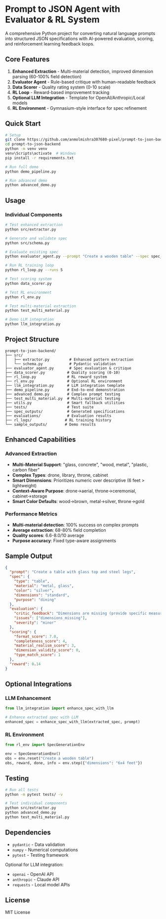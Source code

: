 # Prompt to JSON Agent with Evaluator & RL System

A comprehensive Python project for converting natural language prompts into structured JSON specifications with AI-powered evaluation, scoring, and reinforcement learning feedback loops.

## Core Features

1. **Enhanced Extraction** - Multi-material detection, improved dimension parsing (60-100% field detection)
2. **Evaluator Agent** - Rule-based critique with human-readable feedback  
3. **Data Scorer** - Quality rating system (0-10 scale)
4. **RL Loop** - Reward-based improvement tracking
5. **Optional LLM Integration** - Template for OpenAI/Anthropic/Local models
6. **RL Environment** - Gymnasium-style interface for spec refinement

## Quick Start

```bash
# Setup
git clone https://github.com/anmolmishra307680-pixel/prompt-to-json-backend.git
cd prompt-to-json-backend
python -m venv venv
venv\Scripts\activate  # Windows
pip install -r requirements.txt

# Run full demo
python demo_pipeline.py

# Run advanced demo
python advanced_demo.py
```

## Usage

### Individual Components
```bash
# Test enhanced extraction
python src/extractor.py

# Generate and validate spec
python src/schema.py

# Evaluate existing spec
python evaluator_agent.py --prompt "Create a wooden table" --spec spec_outputs/sample.json

# Run RL training loop
python rl_loop.py --runs 5

# Test scoring system
python data_scorer.py

# Test RL environment
python rl_env.py

# Test multi-material extraction
python test_multi_material.py

# Demo LLM integration
python llm_integration.py
```

## Project Structure

```
prompt-to-json-backend/
├── src/
│   ├── extractor.py         # Enhanced pattern extraction
│   └── schema.py            # Pydantic validation
├── evaluator_agent.py       # Spec evaluation & critique
├── data_scorer.py          # Quality scoring (0-10)
├── rl_loop.py              # RL reward system
├── rl_env.py               # Optional RL environment
├── llm_integration.py      # LLM integration template
├── demo_pipeline.py        # End-to-end demonstration
├── advanced_demo.py        # Complex prompt testing
├── test_multi_material.py  # Multi-material testing
├── utils.py                # Smart fallback utilities
├── tests/                  # Test suite
├── spec_outputs/           # Generated specifications
├── evaluations/            # Evaluation results
├── rl_logs/               # RL training history
└── sample_outputs/        # Demo results
```

## Enhanced Capabilities

### Advanced Extraction
- **Multi-Material Support**: "glass, concrete", "wood, metal", "plastic, carbon fiber"
- **Complex Types**: drone, library, throne, cabinet
- **Smart Dimensions**: Prioritizes numeric over descriptive (6 feet > lightweight)
- **Context-Aware Purpose**: drone→aerial, throne→ceremonial, cabinet→storage
- **Smart Color Defaults**: wood→brown, metal→silver, throne→gold

### Performance Metrics
- **Multi-material detection**: 100% success on complex prompts
- **Average extraction**: 68-80% field completion
- **Quality scores**: 6.6-8.0/10 average
- **Purpose accuracy**: Fixed type-aware assignments

## Sample Output

```json
{
  "prompt": "Create a table with glass top and steel legs",
  "spec": {
    "type": "table",
    "material": "metal, glass", 
    "color": "silver",
    "dimensions": "standard",
    "purpose": "dining"
  },
  "evaluation": {
    "critic_feedback": "Dimensions are missing (provide specific measurements).",
    "issues": ["dimensions_missing"],
    "severity": "minor"
  },
  "scoring": {
    "format_score": 7.0,
    "completeness_score": 4,
    "material_realism_score": 3,
    "dimension_validity_score": 0,
    "type_match_score": 1
  },
  "reward": 0.14
}
```

## Optional Integrations

### LLM Enhancement
```python
from llm_integration import enhance_spec_with_llm

# Enhance extracted spec with LLM
enhanced_spec = enhance_spec_with_llm(extracted_spec, prompt)
```

### RL Environment
```python
from rl_env import SpecGenerationEnv

env = SpecGenerationEnv()
obs = env.reset("Create a wooden table")
obs, reward, done, info = env.step({"dimensions": "6x4 feet"})
```

## Testing

```bash
# Run all tests
python -m pytest tests/ -v

# Test individual components
python src/extractor.py
python advanced_demo.py
python test_multi_material.py
```

## Dependencies

- `pydantic` - Data validation
- `numpy` - Numerical computations  
- `pytest` - Testing framework

Optional for LLM integration:
- `openai` - OpenAI API
- `anthropic` - Claude API
- `requests` - Local model APIs

## License

MIT License